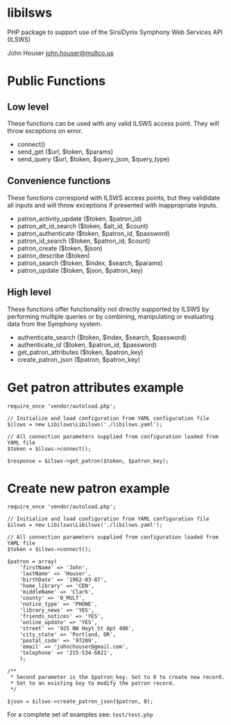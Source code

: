 # libilsws

PHP package to support use of the SirsiDynix Symphony Web Services API (ILSWS)

John Houser
john.houser@multco.us

# Public Functions

## Low level 
These functions can be used with any valid ILSWS access point. They will
throw exceptions on error.

- connect()
- send_get ($url, $token, $params) 
- send_query ($url, $token, $query_json, $query_type)

## Convenience functions
These functions correspond with ILSWS access points, but
they valididate all inputs and will throw exceptions
if presented with inappropriate inputs.

- patron_activity_update ($token, $patron_id)
- patron_alt_id_search ($token, $alt_id, $count)
- patron_authenticate ($token, $patron_id, $password)
- patron_id_search ($token, $patron_id, $count) 
- patron_create ($token, $json) 
- patron_describe ($token) 
- patron_search ($token, $index, $search, $params)
- patron_update ($token, $json, $patron_key) 

## High level
These functions offer functionality not directly supported by
ILSWS by performing multiple queries or by combining, manipulating
or evaluating data from the Symphony system.

- authenticate_search ($token, $index, $search, $password)
- authenticate_id ($token, $patron_id, $password)
- get_patron_attributes ($token, $patron_key)
- create_patron_json ($patron, $patron_key)

# Get patron attributes example
```
require_once 'vendor/autoload.php';

// Initialize and load configuration from YAML configuration file
$ilsws = new Libilsws\Libilsws('./libilsws.yaml');

// All connection parameters supplied from configuration loaded from YAML file
$token = $ilsws->connect();

$response = $ilsws->get_patron($token, $patron_key);
```

# Create new patron example
```
require_once 'vendor/autoload.php';

// Initialize and load configuration from YAML configuration file
$ilsws = new Libilsws\Libilsws('./libilsws.yaml');

// All connection parameters supplied from configuration loaded from YAML file
$token = $ilsws->connect();

$patron = array(
    'firstName' => 'John',
    'lastName' => 'Houser',
    'birthDate' => '1962-03-07',
    'home_library' => 'CEN',
    'middleName' => 'Clark',
    'county' => '0_MULT',
    'notice_type' => 'PHONE',
    'library_news' => 'YES',
    'friends_notices' => 'YES',
    'online_update' => 'YES',
    'street' => '925 NW Hoyt St Apt 406',
    'city_state' => 'Portland, OR',
    'postal_code' => '97209',
    'email' => 'johnchouser@gmail.com',
    'telephone' => '215-534-6821',
    );

/**
 * Second parameter is the $patron_key. Set to 0 to create new record. 
 * Set to an existing key to modify the patron record.
 */

$json = $ilsws->create_patron_json($patron, 0);
```
For a complete set of examples see:
`test/test.php`
